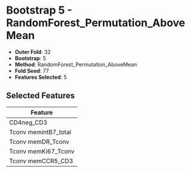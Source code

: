 # Bootstrap 5 - RandomForest_Permutation_AboveMean

- **Outer Fold**: 32
- **Bootstrap**: 5
- **Method**: RandomForest_Permutation_AboveMean
- **Fold Seed**: 77
- **Features Selected**: 5

## Selected Features

| Feature |
|---------|
| CD4neg_CD3 |
| Tconv memintB7_total |
| Tconv memDR_Tconv |
| Tconv memKi67_Tconv |
| Tconv memCCR5_CD3 |
